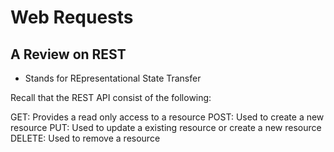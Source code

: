 # Web Requests

## A Review on REST 

- Stands for REpresentational State Transfer

Recall that the REST API consist of the following:

GET: Provides a read only access to a resource
POST: Used to create a new resource
PUT: Used to update a existing resource or create a new resource
DELETE: Used to remove a resource

